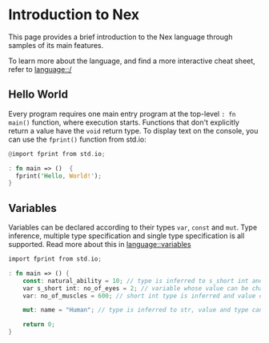 # Introduction to Nex

This page provides a brief introduction to the Nex language through samples of its main features.

To learn more about the language, and find a more interactive cheat sheet, refer to [language::/](language/)


## Hello World

Every program requires one main entry program at the top-level `: fn main()` function, where execution starts. Functions that don't explicitly return a value have the `void` return type. To display text on the console, you can use the `fprint()` function from std.io:

```rust
@import fprint from std.io;

: fn main => ()  {
  fprint('Hello, World!');
}
```

## Variables

Variables can be declared according to their types `var`, `const` and `mut`. Type inference, multiple type specification and single type specification is all supported. Read more about this in [language::variables](/language/types/type-system)

```rust
import fprint from std.io;

: fn main => () {
    const: natural_ability = 10; // type is inferred to s_short int and neither value not type can be changed
    var s_short int: no_of_eyes = 2; // variable whose value can be changed within the s_short int range
    var: no_of_muscles = 600; // short int type is inferred and value can be changed within the short int range 

    mut: name = "Human"; // type is inferred to str, value and type can be changed

    return 0;
}
```
